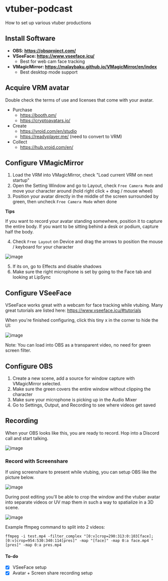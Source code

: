 # vtuber-podcast
How to set up various vtuber productions


## Install Software

- **OBS: https://obsproject.com/**
- **VSeeFace: https://www.vseeface.icu/**
  - Best for web cam face tracking
- **VMagicMirror: https://malaybaku.github.io/VMagicMirror/en/index**
  - Best desktop mode support

## Acquire VRM avatar

Double check the terms of use and licenses that come with your avatar. 

- Purchase
  - https://booth.pm/
  - https://cryptoavatars.io/
- Create
  - https://vroid.com/en/studio
  - https://readyplayer.me/ (need to convert to VRM)
- Collect
  - https://hub.vroid.com/en/

## Configure VMagicMirror

1. Load the VRM into VMagicMirror, check "Load current VRM on next startup"
2. Open the Setting Window and go to Layout, check `Free Camera Mode` and move your character around (hold right click + drag / mouse wheel)
3. Position your avatar directly in the middle of the screen surrounded by green, then uncheck `Free Camera Mode` when done

**Tips**

If you want to record your avatar standing somewhere, position it to capture the entire body. If you want to be sitting behind a desk or podium, capture half the body.

4. Check `Free Layout` on Device and drag the arrows to position the mouse / keyboard for your character 

![image](https://user-images.githubusercontent.com/32600939/128775709-56081f30-f9cb-4820-a2db-3f29b1ebc3c9.png)

5. If its on, go to Effects and disable shadows
6. Make sure the right microphone is set by going to the Face tab and looking at LipSync

## Configure VSeeFace

VSeeFace works great with a webcam for face tracking while vtubing. Many great tutorials are listed here: https://www.vseeface.icu/#tutorials

When you're finished configuring, click this tiny x in the corner to hide the UI:

![image](https://user-images.githubusercontent.com/32600939/131228068-632aab5e-698a-4f8c-893c-ab51b7a99a39.png)

Note: You can load into OBS as a transparent video, no need for green screen filter.

## Configure OBS

1. Create a new scene, add a source for window capture with VMagicMirror selected.
2. Make sure the green covers the entire window without clipping the character
3. Make sure your microphone is picking up in the Audio Mixer
4. Go to Settings, Output, and Recording to see where videos get saved

## Recording

When your OBS looks like this, you are ready to record. Hop into a Discord call and start talking.

![image](https://user-images.githubusercontent.com/32600939/128776442-b2fc29c9-b8d3-4cea-94f5-3c01d7e4d7bb.png)

### Record with Screenshare

If using screenshare to present while vtubing, you can setup OBS like the picture below.

![image](https://user-images.githubusercontent.com/32600939/131227862-f06758bc-883c-4e74-bdc6-c2b11be2ee4d.png)

During post editing you'll be able to crop the window and the vtuber avatar into separate videos or UV map them in such a way to spatialize in a 3D scene.

![image](https://user-images.githubusercontent.com/32600939/131227932-53a1120e-aa5c-4238-9cdd-38bd5c7100b3.png)

Example ffmpeg command to split into 2 videos:

`ffmpeg -i test.mp4 -filter_complex "[0:v]crop=290:313:0:103[face];[0:v]crop=954:530:340:114[pres]" -map "[face]" -map 0:a face.mp4 "[pres]" -map 0:a pres.mp4`

#### To-do

- [x] VSeeFace setup
- [x] Avatar + Screen share recording setup

